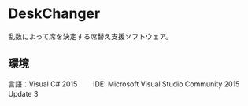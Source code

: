 # DeskChanger
乱数によって席を決定する席替え支援ソフトウェア。  

## 環境
言語：Visual C# 2015　　
IDE: Microsoft Visual Studio Community 2015 Update 3　　
